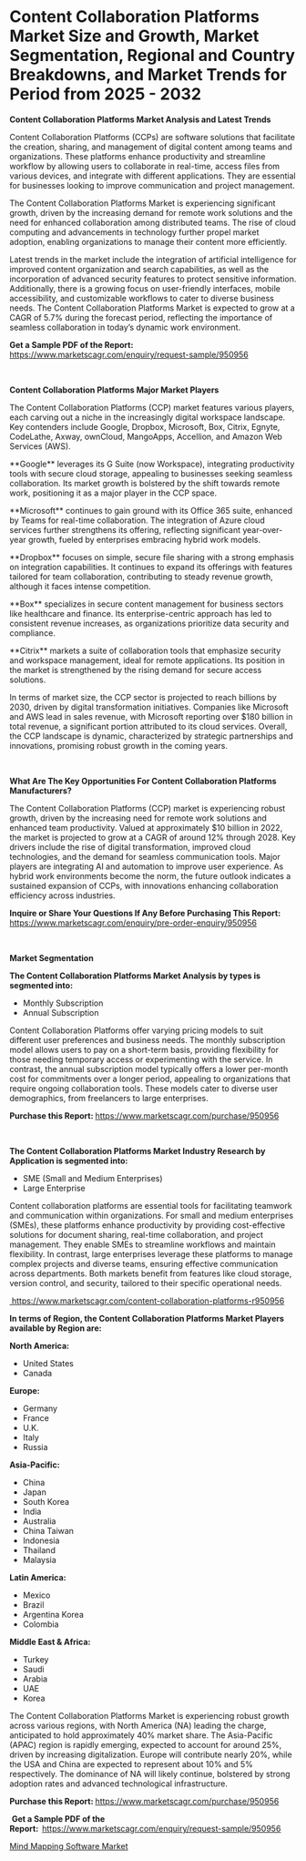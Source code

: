 <p><h1>Content Collaboration Platforms Market Size and Growth, Market Segmentation, Regional and Country Breakdowns, and Market Trends for Period from 2025 -  2032</h1></p><p><strong>Content Collaboration Platforms Market Analysis and Latest Trends</strong></p>
<p><p>Content Collaboration Platforms (CCPs) are software solutions that facilitate the creation, sharing, and management of digital content among teams and organizations. These platforms enhance productivity and streamline workflow by allowing users to collaborate in real-time, access files from various devices, and integrate with different applications. They are essential for businesses looking to improve communication and project management.</p><p>The Content Collaboration Platforms Market is experiencing significant growth, driven by the increasing demand for remote work solutions and the need for enhanced collaboration among distributed teams. The rise of cloud computing and advancements in technology further propel market adoption, enabling organizations to manage their content more efficiently. </p><p>Latest trends in the market include the integration of artificial intelligence for improved content organization and search capabilities, as well as the incorporation of advanced security features to protect sensitive information. Additionally, there is a growing focus on user-friendly interfaces, mobile accessibility, and customizable workflows to cater to diverse business needs. The Content Collaboration Platforms Market is expected to grow at a CAGR of 5.7% during the forecast period, reflecting the importance of seamless collaboration in today’s dynamic work environment.</p></p>
<p><strong>Get a Sample PDF of the Report:&nbsp;</strong> <a href="https://www.marketscagr.com/enquiry/request-sample/950956?utm_campaign=3266&utm_medium=2&utm_source=Github&utm_content=ia&utm_term=06032025&utm_id=content-collaboration-platforms">https://www.marketscagr.com/enquiry/request-sample/950956</a></p>
<p>&nbsp;</p>
<p><strong>Content Collaboration Platforms Major Market Players</strong></p>
<p><p>The Content Collaboration Platforms (CCP) market features various players, each carving out a niche in the increasingly digital workspace landscape. Key contenders include Google, Dropbox, Microsoft, Box, Citrix, Egnyte, CodeLathe, Axway, ownCloud, MangoApps, Accellion, and Amazon Web Services (AWS).</p><p>**Google** leverages its G Suite (now Workspace), integrating productivity tools with secure cloud storage, appealing to businesses seeking seamless collaboration. Its market growth is bolstered by the shift towards remote work, positioning it as a major player in the CCP space.</p><p>**Microsoft** continues to gain ground with its Office 365 suite, enhanced by Teams for real-time collaboration. The integration of Azure cloud services further strengthens its offering, reflecting significant year-over-year growth, fueled by enterprises embracing hybrid work models.</p><p>**Dropbox** focuses on simple, secure file sharing with a strong emphasis on integration capabilities. It continues to expand its offerings with features tailored for team collaboration, contributing to steady revenue growth, although it faces intense competition.</p><p>**Box** specializes in secure content management for business sectors like healthcare and finance. Its enterprise-centric approach has led to consistent revenue increases, as organizations prioritize data security and compliance.</p><p>**Citrix** markets a suite of collaboration tools that emphasize security and workspace management, ideal for remote applications. Its position in the market is strengthened by the rising demand for secure access solutions.</p><p>In terms of market size, the CCP sector is projected to reach billions by 2030, driven by digital transformation initiatives. Companies like Microsoft and AWS lead in sales revenue, with Microsoft reporting over $180 billion in total revenue, a significant portion attributed to its cloud services. Overall, the CCP landscape is dynamic, characterized by strategic partnerships and innovations, promising robust growth in the coming years.</p></p>
<p>&nbsp;</p>
<p><strong>What Are The Key Opportunities For Content Collaboration Platforms Manufacturers?</strong></p>
<p><p>The Content Collaboration Platforms (CCP) market is experiencing robust growth, driven by the increasing need for remote work solutions and enhanced team productivity. Valued at approximately $10 billion in 2022, the market is projected to grow at a CAGR of around 12% through 2028. Key drivers include the rise of digital transformation, improved cloud technologies, and the demand for seamless communication tools. Major players are integrating AI and automation to improve user experience. As hybrid work environments become the norm, the future outlook indicates a sustained expansion of CCPs, with innovations enhancing collaboration efficiency across industries.</p></p>
<p><strong>Inquire or Share Your Questions If Any Before Purchasing This Report:</strong> <a href="https://www.marketscagr.com/enquiry/pre-order-enquiry/950956?utm_campaign=3266&utm_medium=2&utm_source=Github&utm_content=ia&utm_term=06032025&utm_id=content-collaboration-platforms">https://www.marketscagr.com/enquiry/pre-order-enquiry/950956</a></p>
<p>&nbsp;</p>
<p><strong>Market Segmentation</strong></p>
<p><strong>The Content Collaboration Platforms Market Analysis by types is segmented into:</strong></p>
<p><ul><li>Monthly Subscription</li><li>Annual Subscription</li></ul></p>
<p><p>Content Collaboration Platforms offer varying pricing models to suit different user preferences and business needs. The monthly subscription model allows users to pay on a short-term basis, providing flexibility for those needing temporary access or experimenting with the service. In contrast, the annual subscription model typically offers a lower per-month cost for commitments over a longer period, appealing to organizations that require ongoing collaboration tools. These models cater to diverse user demographics, from freelancers to large enterprises.</p></p>
<p><strong>Purchase this Report:&nbsp;</strong><a href="https://www.marketscagr.com/purchase/950956?utm_campaign=3266&utm_medium=2&utm_source=Github&utm_content=ia&utm_term=06032025&utm_id=content-collaboration-platforms">https://www.marketscagr.com/purchase/950956</a></p>
<p>&nbsp;</p>
<p><strong>The Content Collaboration Platforms Market Industry Research by Application is segmented into:</strong></p>
<p><ul><li>SME (Small and Medium Enterprises)</li><li>Large Enterprise</li></ul></p>
<p><p>Content collaboration platforms are essential tools for facilitating teamwork and communication within organizations. For small and medium enterprises (SMEs), these platforms enhance productivity by providing cost-effective solutions for document sharing, real-time collaboration, and project management. They enable SMEs to streamline workflows and maintain flexibility. In contrast, large enterprises leverage these platforms to manage complex projects and diverse teams, ensuring effective communication across departments. Both markets benefit from features like cloud storage, version control, and security, tailored to their specific operational needs.</p></p>
<p><a href="https://www.marketscagr.com/content-collaboration-platforms-r950956?utm_campaign=3266&utm_medium=2&utm_source=Github&utm_content=ia&utm_term=06032025&utm_id=content-collaboration-platforms">&nbsp;https://www.marketscagr.com/content-collaboration-platforms-r950956</a></p>
<p><strong>In terms of Region, the Content Collaboration Platforms Market Players available by Region are:</strong></p>
<p>
    <p> <strong> North America: </strong>
        <ul>
            <li>United States</li>
            <li>Canada</li>
        </ul>
        </p> 
    <p> <strong> Europe: </strong>
        <ul>
            <li>Germany</li>
            <li>France</li>
            <li>U.K.</li>
            <li>Italy</li>
            <li>Russia</li>
        </ul>
        </p> 
    <p> <strong> Asia-Pacific: </strong>
        <ul>
            <li>China</li>
            <li>Japan</li>
            <li>South Korea</li>
            <li>India</li>
            <li>Australia</li>
            <li>China Taiwan</li>
            <li>Indonesia</li>
            <li>Thailand</li>
            <li>Malaysia</li>
        </ul>
        </p> 
    <p> <strong> Latin America: </strong>
        <ul>
            <li>Mexico</li>
            <li>Brazil</li>
            <li>Argentina Korea</li>
            <li>Colombia</li>
        </ul>
        </p> 
    <p> <strong> Middle East & Africa: </strong>
        <ul>
            <li>Turkey</li>
            <li>Saudi</li>
            <li>Arabia</li>
            <li>UAE</li>
            <li>Korea</li>
        </ul>
    </p>
    </p>
<p><p>The Content Collaboration Platforms Market is experiencing robust growth across various regions, with North America (NA) leading the charge, anticipated to hold approximately 40% market share. The Asia-Pacific (APAC) region is rapidly emerging, expected to account for around 25%, driven by increasing digitalization. Europe will contribute nearly 20%, while the USA and China are expected to represent about 10% and 5% respectively. The dominance of NA will likely continue, bolstered by strong adoption rates and advanced technological infrastructure.</p></p>
<p><strong>Purchase this Report: </strong><a href="https://www.marketscagr.com/purchase/950956?utm_campaign=3266&utm_medium=2&utm_source=Github&utm_content=ia&utm_term=06032025&utm_id=content-collaboration-platforms">https://www.marketscagr.com/purchase/950956</a></p>
<p>&nbsp;<strong>Get a Sample PDF of the Report:&nbsp;&nbsp;</strong><a href="https://www.marketscagr.com/enquiry/request-sample/950956?utm_campaign=3266&utm_medium=2&utm_source=Github&utm_content=ia&utm_term=06032025&utm_id=content-collaboration-platforms">https://www.marketscagr.com/enquiry/request-sample/950956</a></p>
<p><strong></strong></p>
<p><p><a href="https://github.com/samesdufloiw/Market-Research-Report-List-1/blob/main/mind-mapping-software-market.md?utm_campaign=3266&utm_medium=2&utm_source=Github&utm_content=ia&utm_term=06032025&utm_id=content-collaboration-platforms">Mind Mapping Software Market</a></p></p>